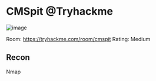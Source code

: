 # CMSpit @Tryhackme

![image](https://user-images.githubusercontent.com/5285547/127918281-efb297cf-e998-44f4-b493-01c9b8fac058.png)

Room: https://tryhackme.com/room/cmspit
Rating: Medium

## Recon

Nmap 

```

```
